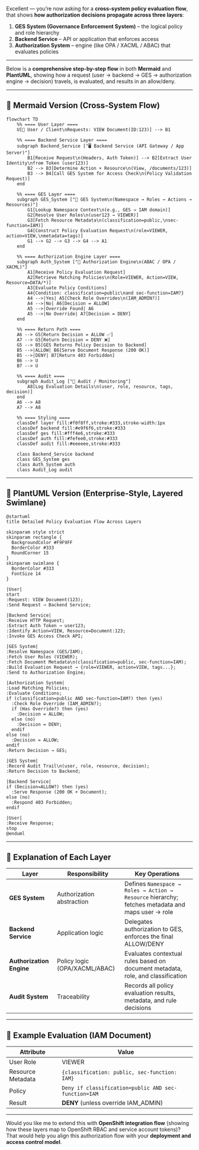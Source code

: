 Excellent — you’re now asking for a **cross-system policy evaluation flow**, that shows **how authorization decisions propagate across three layers**:

1. **GES System (Governance Enforcement System)** – the logical policy and role hierarchy
2. **Backend Service** – API or application that enforces access
3. **Authorization System** – engine (like OPA / XACML / ABAC) that evaluates policies

---

Below is a **comprehensive step-by-step flow** in both **Mermaid** and **PlantUML**, showing how a request (user → backend → GES → authorization engine → decision) travels, is evaluated, and results in an allow/deny.

---

## 🧩 Mermaid Version (Cross-System Flow)

```mermaid
flowchart TD
    %% ==== User Layer ====
    U[👤 User / Client\nRequests: VIEW Document(ID:123)] --> B1

    %% ==== Backend Service Layer ====
    subgraph Backend_Service ["🖥️ Backend Service (API Gateway / App Server)"]
        B1[Receive Request\n(Headers, Auth Token)] --> B2[Extract User Identity\nfrom Token (user123)]
        B2 --> B3[Determine Action + Resource\n(View, /documents/123)]
        B3 --> B4[Call GES System for Access Check\n(Policy Validation Request)]
    end

    %% ==== GES Layer ====
    subgraph GES_System ["🧩 GES System\n(Namespace → Roles → Actions → Resources)"]
        G1[Lookup Namespace Context\n(e.g., GES → IAM domain)]
        G2[Resolve User Roles\n(user123 → VIEWER)]
        G3[Fetch Resource Metadata\n(classification=public,\nsec-function=IAM)]
        G4[Construct Policy Evaluation Request\n(role=VIEWER, action=VIEW,\nmetadata=tags)]
        G1 --> G2 --> G3 --> G4 --> A1
    end

    %% ==== Authorization Engine Layer ====
    subgraph Auth_System ["🧠 Authorization Engine\n(ABAC / OPA / XACML)"]
        A1[Receive Policy Evaluation Request]
        A2[Retrieve Matching Policies\n(Role=VIEWER, Action=VIEW, Resource=DATA/*)]
        A3[Evaluate Policy Conditions]
        A4{Condition: classification=public\nand sec-function=IAM?}
        A4 -->|Yes| A5[Check Role Overrides\n(IAM_ADMIN?)]
        A4 -->|No| A6[Decision = ALLOW]
        A5 -->|Override Found| A6
        A5 -->|No Override| A7[Decision = DENY]
    end

    %% ==== Return Path ====
    A6 --> G5[Return Decision = ALLOW ✅]
    A7 --> G5[Return Decision = DENY ❌]
    G5 --> B5[GES Returns Policy Decision to Backend]
    B5 -->|ALLOW| B6[Serve Document Response (200 OK)]
    B5 -->|DENY| B7[Return 403 Forbidden]
    B6 --> U
    B7 --> U

    %% ==== Audit ====
    subgraph Audit_Log ["📜 Audit / Monitoring"]
        A8[Log Evaluation Details\n(user, role, resource, tags, decision)]
    end
    A6 --> A8
    A7 --> A8

    %% ==== Styling ====
    classDef layer fill:#f0f8ff,stroke:#333,stroke-width:1px
    classDef backend fill:#e9f6f6,stroke:#333
    classDef ges fill:#fff4e6,stroke:#333
    classDef auth fill:#fefee0,stroke:#333
    classDef audit fill:#eeeeee,stroke:#333

    class Backend_Service backend
    class GES_System ges
    class Auth_System auth
    class Audit_Log audit
```

---

## 🧭 PlantUML Version (Enterprise-Style, Layered Swimlane)

```plantuml
@startuml
title Detailed Policy Evaluation Flow Across Layers

skinparam style strict
skinparam rectangle {
  BackgroundColor #F9F9FF
  BorderColor #333
  RoundCorner 15
}
skinparam swimlane {
  BorderColor #333
  FontSize 14
}

|User|
start
:Request: VIEW Document(123);
:Send Request → Backend Service;

|Backend Service|
:Receive HTTP Request;
:Extract Auth Token → user123;
:Identify Action=VIEW, Resource=Document:123;
:Invoke GES Access Check API;

|GES System|
:Resolve Namespace (GES/IAM);
:Fetch User Roles (VIEWER);
:Fetch Document Metadata\n(classification=public, sec-function=IAM);
:Build Evaluation Request → {role=VIEWER, action=VIEW, tags...};
:Send to Authorization Engine;

|Authorization System|
:Load Matching Policies;
:Evaluate Conditions;
if (classification=public AND sec-function=IAM?) then (yes)
  :Check Role Override (IAM_ADMIN?);
  if (Has Override?) then (yes)
    :Decision = ALLOW;
  else (no)
    :Decision = DENY;
  endif
else (no)
  :Decision = ALLOW;
endif
:Return Decision → GES;

|GES System|
:Record Audit Trail\n(user, role, resource, decision);
:Return Decision to Backend;

|Backend Service|
if (Decision=ALLOW?) then (yes)
  :Serve Response (200 OK + Document);
else (no)
  :Respond 403 Forbidden;
endif

|User|
:Receive Response;
stop
@enduml
```

---

## 🧠 Explanation of Each Layer

| Layer                    | Responsibility                | Key Operations                                                                                   |
| ------------------------ | ----------------------------- | ------------------------------------------------------------------------------------------------ |
| **GES System**           | Authorization abstraction     | Defines `Namespace → Roles → Action → Resource` hierarchy; fetches metadata and maps user → role |
| **Backend Service**      | Application logic             | Delegates authorization to GES, enforces the final ALLOW/DENY                                    |
| **Authorization Engine** | Policy logic (OPA/XACML/ABAC) | Evaluates contextual rules based on document metadata, role, and classification                  |
| **Audit System**         | Traceability                  | Records all policy evaluation results, metadata, and rule decisions                              |

---

## 🧩 Example Evaluation (IAM Document)

| Attribute         | Value                                                |
| ----------------- | ---------------------------------------------------- |
| User Role         | VIEWER                                               |
| Resource Metadata | `{classification: public, sec-function: IAM}`        |
| Policy            | `Deny if classification=public AND sec-function=IAM` |
| Result            | **DENY** (unless override IAM_ADMIN)                 |

---

Would you like me to extend this with **OpenShift integration flow** (showing how these layers map to OpenShift RBAC and service account tokens)?
That would help you align this authorization flow with your **deployment and access control model**.
